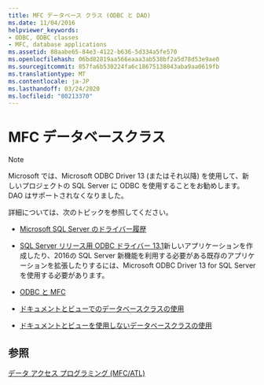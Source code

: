 ```yaml
---
title: MFC データベース クラス (ODBC と DAO)
ms.date: 11/04/2016
helpviewer_keywords:
- ODBC, ODBC classes
- MFC, database applications
ms.assetid: 88aabe65-84e3-4122-b636-5d334a5fe570
ms.openlocfilehash: 06bd82819aa566eaaa3ab538bf2a5d78d53e9ae0
ms.sourcegitcommit: 857fa6b530224fa6c18675138043aba9aa0619fb
ms.translationtype: MT
ms.contentlocale: ja-JP
ms.lasthandoff: 03/24/2020
ms.locfileid: "80213370"
---
```

# <a name="mfc-database-classes"></a>MFC データベースクラス

> [!NOTE]
>  Microsoft では、Microsoft ODBC Driver 13 (またはそれ以降) を使用して、新しいプロジェクトの SQL Server に ODBC を使用することをお勧めします。 DAO はサポートされなくなりました。

詳細については、次のトピックを参照してください。

- [Microsoft SQL Server のドライバー履歴](/sql/connect/connect-history)

- [SQL Server リリース用 ODBC ドライバー 13.1](https://blogs.technet.microsoft.com/dataplatforminsider/2016/08/03/odbc-driver-13-1-for-sql-server-released/)新しいアプリケーションを作成したり、2016の SQL Server 新機能を利用する必要がある既存のアプリケーションを拡張したりするには、Microsoft ODBC Driver 13 for SQL Server を使用する必要があります。

- [ODBC と MFC](../data/odbc/odbc-and-mfc.md)

- [ドキュメントとビューでのデータベースクラスの使用](../data/mfc-using-database-classes-with-documents-and-views.md)

- [ドキュメントとビューを使用しないデータベースクラスの使用](../data/mfc-using-database-classes-without-documents-and-views.md)

## <a name="see-also"></a>参照

[データ アクセス プログラミング (MFC/ATL)](../data/data-access-programming-mfc-atl.md)
